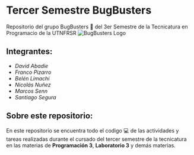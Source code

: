 # Tercer Semestre BugBusters
Repositorio del grupo BugBusters 👻 del 3er Semestre de la Tecnicatura en Programacio de la UTNFRSR
![BugBusters Logo](https://github.com/CodeStrong2023/SegundoSemestreBugBusters/assets/111543545/3bab1d7b-edee-4a2d-964a-d1a2275b6d2f)
## Integrantes:
* _David Abadie_
* _Franco Pizarro_
* _Belén Limachi_
* _Nicolás Nuñez_
* _Marcos Senn_
* _Santiago Segura_

## Sobre este repositorio: 
En este repositorio se encuentra todo el codigo 💻 de las actividades y tareas realizadas durante el cursado del tercer semestre de la tecnicatura en las materias de **Programación 3**, **Laboratorio 3** y demás materias.
